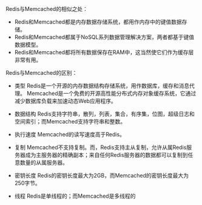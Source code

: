 

Redis与Memcached的相似之处：
- Redis和Memcached都是内存数据存储系统，都用作内存中的键值数据存储。
- Redis和Memcached都属于NoSQL系列数据管理解决方案，两者都基于键值数据模型。
- Redis和Memcached都将所有数据保存在RAM中，这当然使它们作为缓存层非常有用。

Redis与Memcached的区别：

-  类型
Redis是一个开源的内存数据结构存储系统，用作数据库，缓存和消息代理。
Memcached是一个免费的开源高性能分布式内存对象缓存系统，它通过减少数据库负载来加速动态Web应用程序。

- 数据结构
Redis支持字符串，散列，列表，集合，有序集，位图，超级日志和空间索引；而Memcached支持字符串和整数。

- 执行速度
Memcached的读写速度高于Redis。

- 复制
Memcached不支持复制。而，Redis支持主从复制，允许从属Redis服务器成为主服务器的精确副本；来自任何Redis服务器的数据都可以复制到任意数量的从属服务器。

- 密钥长度
Redis的密钥长度最大为2GB，而Memcached的密钥长度最大为250字节。

- 线程
Redis是单线程的；而Memcached是多线程的
